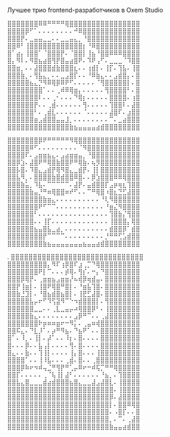 Лучшее трио frontend-разработчиков в Oxem Studio

⣿⣿⣿⣿⣿⣿⣿⠿⠿⠛⠛⠛⠛⢿⣿⣿⣿⣿⣿⣿⣿⣿⣿⣿⣿⣿⣿⣿⣿⣿
⣿⣿⣿⣿⡿⠋⠁⠄⠄⠄⠄⠄⠄⠄⠄⠚⠿⣿⣿⣿⣿⣿⣿⣿⣿⣿⣿⣿⣿⣿
⣿⣿⣿⡟⠄⣀⣤⣤⣀⣀⠄⠄⣀⣀⣤⣄⡀⠘⣿⣿⣿⣿⣿⣿⣿⣿⣿⣿⣿⣿
⣿⣿⠿⠃⢸⣿⣿⣿⣿⣿⣿⣿⣿⣿⣿⣿⣿⡆⠘⠿⣿⣿⣿⣿⣿⣿⣿⣿⣿⣿
⣿⠁⣴⡄⢸⣿⣿⠁⠈⣿⣿⣿⡟⠄⠈⣿⣿⡇⢸⣦⠘⣿⣿⠿⠿⠿⣿⣿⣿⣿
⣿⡄⠻⠇⠄⠻⣿⣦⣴⣿⢻⡟⣿⣤⣴⣿⠟⠄⠹⠟⢠⠋⠄⣀⣀⣀⠈⠹⣿⣿
⣿⣿⣶⡀⠄⠄⣼⣿⣿⣿⣾⣷⣿⣿⣿⣆⠄⠄⢰⣾⡇⠄⢸⡏⠄⢹⣧⠄⢸⣿
⣿⣿⣿⣷⡀⠄⢻⣧⣄⡀⠄⠄⣀⣠⣿⡏⠄⠄⠘⠿⣷⣄⠄⠄⣠⣾⣿⡄⠄⣿
⣿⣿⣿⣿⣿⣦⣄⡙⠻⠿⢿⡿⠿⠟⠋⠄⠄⠄⠄⠄⠈⢻⣿⣿⣿⣿⣿⡇⠄⣿
⣿⣿⣿⣿⣿⣿⣿⣿⠁⠄⠄⢀⠾⠿⢿⣶⡄⠄⠄⠄⠄⠄⢻⣿⣿⣿⣿⠃⠄⣿
⣿⣿⣿⣿⣿⣿⣿⠇⠄⠄⢀⠂⠄⠄⠄⠙⢿⡆⠄⠄⠄⠄⠄⣿⣿⣿⣿⠄⢰⣿
⣿⣿⣿⣿⣿⣿⡟⠄⠄⢀⣾⠄⠄⠄⠄⠄⠄⢻⠄⠄⠄⠄⠄⢹⣿⣿⠇⠄⣼⣿
⣿⣿⣿⣿⣿⣿⠃⠄⢀⣾⣇⠄⠄⠄⠄⠄⠄⠈⠄⠄⠄⠄⠄⣼⣿⠏⠄⣰⣿⣿
⣿⣿⣿⣿⣿⣿⣶⣠⣾⣿⣿⣤⣤⣸⡀⠄⠄⠄⠄⠄⠄⠄⠄⠉⠄⣀⣴⣿⣿⣿
⣿⣿⣿⣿⣿⣿⣿⣿⣿⣿⣿⣿⣿⣿⣷⣦⣤⣤⣤⣤⣴⣾⣿⣿⣿⣿⣿⣿⣿⣿


⣿⣿⣿⣿⣿⣿⣿⡿⠟⠛⠛⠛⠛⠛⠻⢿⣿⣿⣿⣿⣿⣿⣿⣿⣿⣿⣿⣿⣿⣿
⣿⣿⣿⣿⣿⠿⠋⠄⠄⠄⠄⠄⠄⠄⠄⠄⠈⠻⣿⣿⣿⣿⣿⣿⣿⣿⣿⣿⣿⣿
⣿⣿⣿⣿⠏⠄⣠⣶⣶⣦⣄⠄⣠⣴⣶⣶⣤⡀⠘⣿⣿⣿⣿⣿⣿⣿⣿⣿⣿⣿
⣿⣿⡿⣱⠄⣼⣿⠟⠛⢿⣿⣷⣿⣿⠟⠛⢿⣷⠄⢦⡻⣿⣿⣿⣿⣿⣿⣿⣿⣿
⣿⣿⡧⣿⠄⠹⣿⣄⣠⣾⡟⢿⠻⣿⣄⣀⣾⡟⠄⢸⡇⣿⣿⣿⣿⣿⣿⣿⣿⣿
⣿⣿⣧⠻⡀⠄⣿⣿⣿⣿⣷⣿⣾⣿⣿⠿⣿⠄⠄⡿⣱⣿⣿⣿⠿⠿⢿⣿⣿⣿
⣿⣿⣿⣷⣥⡀⠹⣧⠄⠉⠉⠉⠉⠉⠄⣼⡟⠄⣤⣾⣿⣿⡏⣠⡶⢶⣆⢹⣿⣿
⣿⣿⣿⣿⣿⣷⣤⡘⠛⠶⢿⣿⣿⠶⠞⠋⠄⠄⠉⠛⢿⣿⠰⣿⣆⣙⣋⣼⣿⣿
⣿⣿⣿⣿⣿⣿⣿⣿⣷⣶⣄⠄⠄⠄⠄⠄⠄⠄⠄⠄⠄⠘⢇⠻⣿⣿⣿⣿⣿⣿
⣿⣿⣿⣿⣿⣿⣿⠟⠋⠉⠉⠄⠄⠄⠄⠄⠄⠄⠄⠄⠄⠄⠘⣶⣌⠻⣿⣿⣿⣿
⣿⣿⣿⣿⣿⣿⠃⠄⠄⠄⠄⠄⠄⠄⠄⠄⠄⠄⠄⠄⠄⠄⠄⢹⣿⣷⡌⢻⣿⣿
⣿⣿⣿⣿⣿⣿⠄⠄⢸⡏⠄⠄⠄⠄⠄⠄⠄⠄⠄⠄⠄⠄⠄⢸⣿⣿⣿⡄⢿⣿
⣿⣿⣿⣿⣿⣿⣦⣤⣿⣧⣀⣴⡀⠄⠄⠄⠄⠄⠄⠄⠄⠄⠄⣾⣿⣿⡿⠁⣾⣿
⣿⣿⣿⣿⣿⣿⣿⣿⡟⠉⠉⠉⠉⠄⠄⠄⠄⠄⠄⠄⠄⠄⡘⠛⠛⢋⣡⣾⣿⣿
⣿⣿⣿⣿⣿⣿⣿⣿⣷⣦⣤⣤⣤⣤⣤⣤⣤⣦⣤⣤⣴⣾⣿⣿⣿⣿⣿⣿⣿⣿

.
⣿⣿⣿⣿⣿⣿⣿⣿⣿⣿⣿⣿⣿⣿⣿⣿⣿⣿⣿⣿⣿⣿⣿⣿⣿⣿⣿⣿⣿⣿
⣿⣿⣿⣿⣿⣿⣿⣿⣿⡄⠻⠏⢰⡿⣿⠏⣰⢀⡉⠙⢿⣿⣿⣿⣿⣿⣿⣿⣿⣿
⣿⣿⣿⣿⣿⣿⣿⠟⡇⠉⠄⠄⠄⡾⢿⠄⢻⡎⠄⠒⡄⠙⣿⣿⣿⣿⣿⣿⣿⣿
⣿⣿⣿⡿⢿⡟⠄⢀⣶⣶⣦⣠⣶⣶⡜⠦⢾⡿⢶⣾⣤⠄⣿⣿⣿⣿⣿⣿⣿⣿
⣿⣿⡟⢸⣶⡇⠄⢸⣿⠟⢿⣿⠛⣿⡇⠄⠘⣶⣧⢹⣿⠄⣿⣿⣿⣿⣿⣿⣿⣿
⣿⣿⣷⣘⣹⡇⠄⠘⣿⣦⣾⣿⣦⣿⡇⠄⢸⣟⣋⣼⣿⠄⣿⣿⣿⣿⣿⣿⣿⣿
⣿⣿⣿⣿⣿⣧⡤⠖⠋⠹⢫⣽⠻⠉⠑⠲⣾⣿⣿⣿⡇⠄⢻⣿⣿⣿⣿⣿⣿⣿
⣿⣿⣿⣿⣿⣿⣀⣀⠄⠄⢀⣇⣀⣤⡤⠴⢿⣿⣿⡿⠃⠄⢸⣿⣿⣿⣿⣿⣿⣿
⣿⣿⣿⣿⣿⣷⣄⠄⠄⠄⠄⠄⠄⠄⠄⣠⡿⠛⠉⠄⠄⢀⣼⣿⣿⣿⣿⣿⣿⣿
⣿⣿⣿⣿⣿⣿⣿⠗⡶⠶⠶⣶⠖⠒⠻⡅⠄⢀⣤⠶⢾⣿⣿⣿⣿⣿⣿⣿⣿⣿
⣿⣿⠯⣄⠄⠙⣇⡸⠁⠄⡴⠛⠻⣦⠄⠙⣦⠟⠁⠄⠄⣿⣿⣿⣿⣿⣿⣿⣿⣿
⣿⠁⠄⠸⡀⠄⢸⡇⠄⡼⠁⠄⠄⠸⡆⠄⣿⠄⠄⠄⠄⣿⣿⣿⣿⣿⣿⣿⣿⣿
⣿⠄⠄⠄⡿⠄⠄⣧⢠⡇⠄⠄⠄⠄⢻⠄⣿⠄⠄⠄⠄⣿⣿⣿⣿⣿⣿⣿⣿⣿
⣿⣄⠄⠄⣷⠄⠄⢹⢸⡇⠄⠄⠄⠄⢸⡄⣿⠄⠄⠄⢸⣿⣿⣿⣿⣿⣿⣿⣿⣿
⣿⣿⣿⣿⠁⠄⠄⢸⠸⣧⠄⠄⠄⢀⣾⠄⣿⠄⠄⢀⣿⣿⣿⣿⣿⣿⣿⣿⣿⣿
⣿⣿⣿⡿⠷⠖⠲⠾⢤⣈⠛⢻⡟⠛⢁⡤⠿⠖⠒⠾⢯⡉⠛⠛⢿⣿⣿⣿⣿⣿
⣿⣿⡏⠄⠄⠄⠄⠄⢀⠈⢧⢸⡇⣼⠃⠄⠄⠄⠄⠄⠄⠘⣦⡀⠄⢹⣿⣿⣿⣿
⣿⣿⣧⣄⣿⣀⣀⣀⣾⣴⣾⣿⣿⣿⣦⣿⣄⣀⣀⣼⣠⣼⣿⣇⠄⢸⣿⣿⣿⣿
⣿⣿⣿⣿⣿⣿⣿⣿⣿⣿⣿⣿⣿⣿⣿⣿⣿⣿⣿⣿⣿⣿⣿⣿⠄⢸⣿⣿⣿⣿
⣿⣿⣿⣿⣿⣿⣿⣿⣿⣿⣿⣿⣿⣿⣿⣿⣿⣿⣿⣿⣿⣿⣿⡿⠄⣼⣿⣿⣿⣿
⣿⣿⣿⣿⣿⣿⣿⣿⣿⣿⣿⣿⣿⣿⣿⣿⣿⣿⣿⣿⣿⣿⣿⡇⠄⣿⣿⠿⢿⣿
⣿⣿⣿⣿⣿⣿⣿⣿⣿⣿⣿⣿⣿⣿⣿⣿⣿⣿⣿⣿⣿⣿⣿⠄⠠⣿⡏⠄⠄⣿
⣿⣿⣿⣿⣿⣿⣿⣿⣿⣿⣿⣿⣿⣿⣿⣿⣿⣿⣿⣿⣿⣿⣿⡀⠄⠉⠄⢀⣼⣿
⣿⣿⣿⣿⣿⣿⣿⣿⣿⣿⣿⣿⣿⣿⣿⣿⣿⣿⣿⣿⣿⣿⣿⣷⣤⣤⣴⣾⣿⣿
